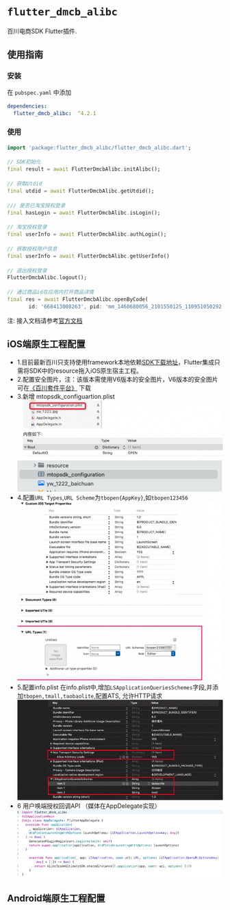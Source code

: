 # `flutter_dmcb_alibc`

百川电商SDK Flutter插件.

## 使用指南

### 安装
在 `pubspec.yaml` 中添加

```yaml
dependencies:
  flutter_dmcb_alibc:  ^4.2.1
```
### 使用
 ```dart
import 'package:flutter_dmcb_alibc/flutter_dmcb_alibc.dart';

// SDK初始化
final result = await FlutterDmcbAlibc.initAlibc();

// 获取Utdid
final utdid = await FlutterDmcbAlibc.getUtdid();

/// 是否已淘宝授权登录
final hasLogin = await FlutterDmcbAlibc.isLogin();

// 淘宝授权登录
final userInfo = await FlutterDmcbAlibc.authLogin();

// 获取授权用户信息
final userInfo = await FlutterDmcbAlibc.getUserInfo()

// 退出授权登录
FlutterDmcbAlibc.logout();

// 通过商品id在应用内打开商品详情
final res = await FlutterDmcbAlibc.openByCode(
        id: '668413008263', pid: 'mm_1460680056_2101550125_110951050292', relationId: '2763056884');
 ```    

注: 接入文档请参考[官方文档](https://open.taobao.com/docV3.htm?spm=a219a.7386797.0.0.3164669aY2U1pz&source=search&docId=118593&docType=1#5.2)
## iOS端原生工程配置

* 1.目前最新百川只支持使用framework本地依赖[SDK下载地址](http://baichuan-sdk-staged.cn-hangzhou.oss-pub.aliyun-inc.com/52/ios/5.0.0.8/AlibcTradeUltimateSDK_all_package.zip)，Flutter集成只需将SDK中的resource拖入iOS原生宿主工程。
* 2.配置安全图片，注：该版本需使用V6版本的安全图片，V6版本的安全图片可在[《百川套件平台》](https://suite.baichuan.taobao.com/?spm=a219a.15212433.0.0.1ba0669aPCREYJ#/index) 下载
* 3.新增 mtopsdk_configuartion.plist
![](docs/img_2.png)
![](docs/img_1.png)
* 4.配置`URL Types`,`URL Scheme`为`tbopen{AppKey}`,如`tbopen123456`
 ![](docs/img_3.png)
* 5.配置info.plist
  在info.plist中,增加`LSApplicationQueriesSchemes`字段,并添加`tbopen,tmall,taobaolite`,配置ATS, 允许HTTP请求
   ![](docs/img_4.png)
* 6 用户唤端授权回调API （媒体在AppDelegate实现）
  ![](docs/img_5.png)
  
  
## Android端原生工程配置

